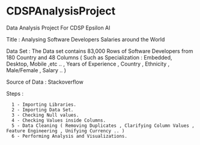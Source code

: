 # CDSPAnalysisProject
Data Analysis Project For CDSP Epsilon AI

Title : Analysing Software Developers Salaries around the World

Data Set : The Data set contains 83,000 Rows of Software Developers from 180 Country and 48 Columns ( Such as Specialization : Embedded, Desktop, Mobile ,etc .. , Years of Experience , Country , Ethnicity , Male/Female , Salary .. ) 

Source of Data : Stackoverflow

Steps :

      1 - Importing Libraries.
      2 - Importing Data Set.
      3 - Checking Null values.
      4 - Checking Values inside Columns.
      5 - Data Cleaning ( Removing Duplicates , Clarifying Column Values , Feature Engineering , Unifying Currency .. )
      6 - Performing Analysis and Visualizations.


